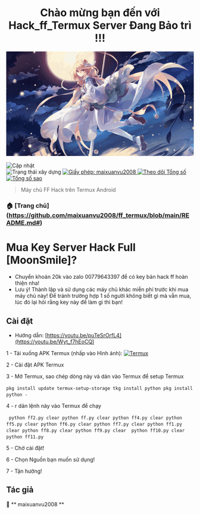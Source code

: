<h1 align = "center"> Chào mừng bạn đến với Hack_ff_Termux Server Đang Bảo trì !!! </h1>
<img alt = "Trang chủ" src = "https://raw.githubusercontent.com/maixuanvu2008/ff_termux/main/H%C3%ACnh%20%E1%BA%A3nh/bg80.png" />

<p>
  <img alt = "Cập nhật" src = "https://img.shields.io/badge/update-26/10/2022-blue.svg?cacheSeconds=2592000" />
  <br />
  <img alt = "Trạng thái xây dựng" src = "https://cloud.drone.io/api/badges/maixuanvu2008/ninja_Server_Termux/status.svg" 
  </a>
  <a href="https://https://github.com/maixuanvu2008/ninja_Server_Termux-/blob/main/LICENSE" target="_blank">
    <img alt = "Giấy phép: maixuanvu2008" src = "https://img.shields.io/badge/License-Vuxuan2008-yellow.svg" />
</a>

<a href="https://github.com/maixuanvu2008" target="_blank">
    <img alt = "Theo dõi Tổng số" src = "https://img.shields.io/github/followers/maixuanvu2008?style=social" />
</a>

<a href="https://https://github.com/maixuanvu2008/ninja_Server_Termux-#" target="_blank">
</a>

<a href="https://https://github.com/maixuanvu2008/ninja_Server_Termux-#" target="_blank">
    <img alt = "Tổng số sao" src = "https://img.shields.io/github/stars/KhanhNguyen9872/Ninja_Server_Termux?style=social" />
</a>

> Máy chủ FF Hack trên Termux Android

### 🏠 [Trang chủ] (https://github.com/maixuanvu2008/ff_termux/blob/main/README.md#)

# Mua Key Server Hack Full [MoonSmile]?
 - Chuyển khoản 20k vào zalo 00779643397 để có key bản hack ff hoàn thiện nha!
 - Lưu ý! Thành lập và sử dụng các máy chủ khác miễn phí trước khi mua máy chủ này! Để tránh trường hợp 1 số người không biết gì mà vẫn mua, lúc đó lại hỏi rằng key này để làm gì thì bạn!

## Cài đặt
 - Hướng dẫn: [https://youtu.be/puTeSrOrfL4](https://youtu.be/Wyt_f7hEoCQ)
 
1 - Tải xuống APK Termux (nhấp vào Hình ảnh):
<a href="https://maixuanvu2008 .github.io/Ninja_Server_Termux/CONF_FILE/termux_0.118.apk" target="_blank">
    <img alt = "Termux" src = "https://github.com/KhanhNguyen9872/Ninja_Server_Termux/raw/main/image/termux.png" />
</a>

2 - Cài đặt APK Termux

3 - Mở Termux, sao chép dòng này và dán vào Termux để setup Termux

`` pkg install update
termux-setup-storage
tkg install python
pkg install python -
``

4 - r dán lệnh này vào Termux để chạy

`` 
python ff2.py
clear
python ff.py
clear
python ff4.py
clear
python ff5.py
clear
python ff6.py
clear
python ff7.py
clear
python ff1.py
clear
python ff8.py
clear
python ff9.py
clear 
python ff10.py
clear 
python ff11.py
``

5 - Chờ cài đặt!
 
6 - Chọn Nguồn bạn muốn sử dụng!
 
7 - Tận hưởng!


## Tác giả

👤 ** maixuanvu2008 **
